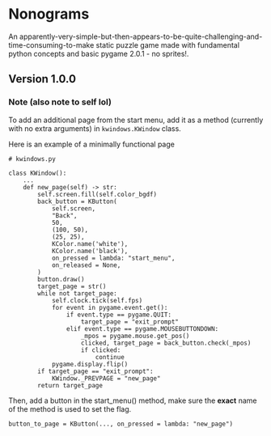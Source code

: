 # Nonograms
An apparently-very-simple-but-then-appears-to-be-quite-challenging-and-time-consuming-to-make static puzzle game made with fundamental python concepts and basic pygame 2.0.1 - no sprites!.

## Version 1.0.0 
### Note (also note to self lol)
To add an additional page from the start menu, add it as a method (currently with no extra arguments) in `kwindows.KWindow` class.

Here is an example of a minimally functional page

```
# kwindows.py

class KWindow():
    ...
    def new_page(self) -> str:
        self.screen.fill(self.color_bgdf)
        back_button = KButton(
            self.screen,
            "Back",
            50,
            (100, 50),
            (25, 25),
            KColor.name('white'),
            KColor.name('black'),
            on_pressed = lambda: "start_menu",
            on_released = None,
        )
        button.draw()
        target_page = str()
        while not target_page:
            self.clock.tick(self.fps)
            for event in pygame.event.get():
                if event.type == pygame.QUIT:
                    target_page = "exit_prompt"
                elif event.type == pygame.MOUSEBUTTONDOWN:
                    _mpos = pygame.mouse.get_pos()
                    clicked, target_page = back_button.check(_mpos)
                    if clicked:
                        continue
            pygame.display.flip()
        if target_page == "exit_prompt":
            KWindow._PREVPAGE = "new_page"
        return target_page

```

Then, add a button in the start_menu() method, make sure the **exact** name of the method is used to set the flag. 

```
button_to_page = KButton(..., on_pressed = lambda: "new_page")
```